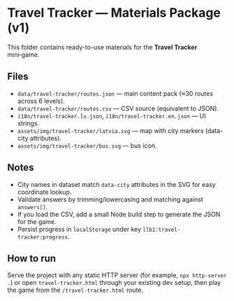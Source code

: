 # Travel Tracker — Materials Package (v1)

This folder contains ready-to-use materials for the **Travel Tracker** mini‑game.

## Files
- `data/travel-tracker/routes.json` — main content pack (≈30 routes across 6 levels).
- `data/travel-tracker/routes.csv` — CSV source (equivalent to JSON).
- `i18n/travel-tracker.lv.json`, `i18n/travel-tracker.en.json` — UI strings.
- `assets/img/travel-tracker/latvia.svg` — map with city markers (data-city attributes).
- `assets/img/travel-tracker/bus.svg` — bus icon.

## Notes
- City names in dataset match `data-city` attributes in the SVG for easy coordinate lookup.
- Validate answers by trimming/lowercasing and matching against `answers[]`.
- If you load the CSV, add a small Node build step to generate the JSON for the game.
- Persist progress in `localStorage` under key `llb1:travel-tracker:progress`.

## How to run

Serve the project with any static HTTP server (for example, `npx http-server .`) or open `travel-tracker.html` through your existing dev setup, then play the game from the `/travel-tracker.html` route.
